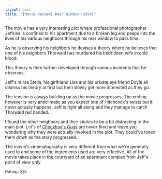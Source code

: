 ```yaml
---
layout: post
title: "[Movie Review] Rear Window (1954)"
---
```


The movie has a very interesting plot where professional photographer Jeffries is confined to his apartment due to a broken leg and peeps into the lives of his various neighbors through his rear window to pass time.

As he is observing his neighbors he devises a theory where he believes that one of his neighbors Thorwald has murdered his bedridden wife in cold blood.

This theory is then further developed through various incidents that he observes.

Jeff's nurse Stella, his girlfriend Lisa and his private eye friend Doyle all dismiss his theory at first but then slowly get more interested as they go.

The tension is always building up as the movie progresses.
The ending however is very anticlimatic as you expect one of Hitchcock's twists but it never actually happens.
Jeff is right all along and they manage to catch Thorwald red handed.

I found the other neighbors and their stories to be a bit distracting to the main plot.
Lot's of [Checkhov's Guns](http://en.wikipedia.org/wiki/Chekhov's_Gun) are never fired and leave you wondering why they were actually involved in the plot.
They could've toned them down as the story progressed.

The movie's cinematography is very different from what we're generally used to and some of the ingredients used are very effective.
All of the movie takes place in the courtyard of an apartment complex from Jeff's point of view only.

Rating: 3/5
